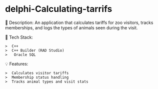 # delphi-Calculating-tarrifs
🐘 Description:
An application that calculates tariffs for zoo visitors, tracks memberships, and logs the types of animals seen during the visit.

🔧 Tech Stack:

    >  C++
    >  C++ Builder (RAD Studio)
    >   Oracle SQL

💡 Features:

    >  Calculates visitor tariffs
    >  Membership status handling
    >  Tracks animal types and visit stats
